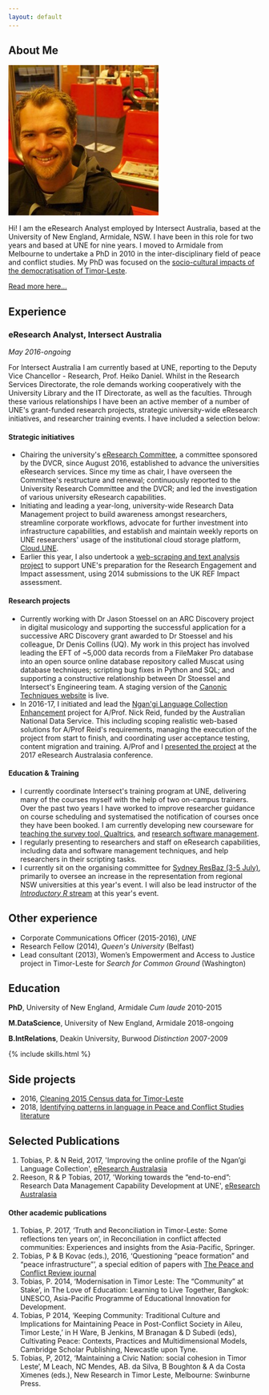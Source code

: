 ```yaml
---
layout: default
---
```


## About Me

<img class="profile-picture" src="photo.jpg">

Hi! I am the eResearch Analyst employed by Intersect Australia, based at the University of New England, Armidale, NSW. I have been in this role for two years and based at UNE for nine years. I moved to Armidale from Melbourne to undertake a PhD in 2010 in the inter-disciplinary field of peace and conflict studies. My PhD was focused on the [socio-cultural impacts of the democratisation of Timor-Leste](https://osf.io/fmsnh/). 

[Read more here...](/resume/about)

## Experience
### eResearch Analyst, Intersect Australia
*May 2016-ongoing*

For Intersect Australia I am currently based at UNE, reporting to the Deputy Vice Chancellor - Research, Prof. Heiko Daniel. Whilst in the Research Services Directorate, the role demands working cooperatively with the University Library and the IT Directorate, as well as the faculties. Through these various relationships I have been an active member of a number of UNE's grant-funded research projects, strategic university-wide eResearch initiatives, and researcher training events. I have included a selection below:

#### Strategic initiatives
* Chairing the university's [eResearch Committee](http://www.une.edu.au/research/digital-research-support/eresearch-committee), a committee sponsored by the DVCR, since August 2016, established to advance the universities eResearch services. Since my time as chair, I have overseen the Committee's restructure and renewal; continuously reported to the University Research Committee and the DVCR; and led the investigation of various university eResearch capabilities.
* Initiating and leading a year-long, university-wide Research Data Management project to build awareness amongst researchers, streamline corporate workflows, advocate for further investment into infrastructure capabilities, and establish and maintain weekly reports on UNE researchers' usage of the institutional cloud storage platform, [Cloud.UNE](cloud.une.edu.au).
* Earlier this year, I also undertook a [web-scraping and text analysis project](https://github.com/paddytobias/eResearchImpactEngagement) to support UNE's preparation for the Research Engagement and Impact assessment, using 2014 submissions to the UK REF Impact assessment.  

#### Research projects
* Currently working with Dr Jason Stoessel on an ARC Discovery project in digital musicology and supporting the successful application for a successive ARC Discovery grant awarded to Dr Stoessel and his colleague, Dr Denis Collins (UQ). My work in this project has involved leading the EFT of ~5,000 data records from a FileMaker Pro database into an open source online database repository called Muscat using database techniques; scripting bug fixes in Python and SQL; and supporting a constructive relationship between Dr Stoessel and Intersect's Engineering team. A staging version of the [Canonic Techniques website](https://canons-staging.intersect.org.au/catalog) is live. 
* In 2016-17, I initiated and lead the [Ngan'gi Language Collection Enhancement](https://projects.ands.org.au/id/CEP13) project for A/Prof. Nick Reid, funded by the Australian National Data Service. This including scoping realistic web-based solutions for A/Prof Reid's requirements, managing the execution of the project from start to finish, and coordinating user acceptance testing, content migration and training. A/Prof and I [presented the project](https://conference.eresearch.edu.au/2017/08/improving-the-online-profile-of-the-ngangi-language-collection/) at the 2017 eResearch Australasia conference.

#### Education & Training
* I currently coordinate Intersect's training program at UNE, delivering many of the courses myself with the help of two on-campus trainers. Over the past two years I have worked to improve researcher guidance on course scheduling and systematised the notification of courses once they have been booked. I am currently developing new courseware for [teaching the survey tool, Qualtrics](https://github.com/IntersectAustralia/surveys-with-qualtrics), and [research software management](https://github.com/paddytobias/research-software-management). 
* I regularly presenting to researchers and staff on eResearch capabilities, including data and software management techniques, and help researchers in their scripting tasks. 
* I currently sit on the organising committee for [Sydney ResBaz (3-5 July)](https://resbaz.github.io/resbaz2018/sydney/), primarily to oversee an increase in the representation from regional NSW universities at this year's event. I will also be lead instructor of the [*Introductory R* stream](https://paddytobias.github.io/2018-07-03-resbaz-syd-intro-r/) at this year's event. 

## Other experience
* Corporate Communications Officer (2015-2016), *UNE*
* Research Fellow (2014), *Queen's University* (Belfast)
* Lead consultant (2013), Women’s Empowerment and Access to Justice project in Timor-Leste for *Search for Common Ground* (Washington)


## Education
**PhD**, University of New England, Armidale
*Cum laude*
2010-2015

**M.DataScience**, University of New England, Armidale
2018-ongoing

**B.IntRelations**, Deakin University, Burwood
*Distinction*
2007-2009

{% include skills.html %}

## Side projects
* 2016, [Cleaning 2015 Census data for Timor-Leste](https://github.com/paddytobias/15census_timor_dataclean/settings)
* 2018, [Identifying patterns in language in Peace and Conflict Studies literature](https://paddytobias.github.io/language-in-peacebuilding/)

## Selected Publications

1. Tobias, P. & N Reid, 2017, 'Improving the online profile of the Ngan’gi Language Collection', [eResearch Australasia](https://conference.eresearch.edu.au/2017/08/improving-the-online-profile-of-the-ngangi-language-collection/)
2. Reeson, R & P Tobias, 2017, 'Working towards the “end-to-end”: Research Data Management Capability Development at UNE', [eResearch Australasia](https://conference.eresearch.edu.au/2017/09/working-towards-the-end-to-end-research-data-management-capability-development-at-une/)

#### Other academic publications
1. Tobias, P. 2017, ‘Truth and Reconciliation in Timor-Leste: Some reflections ten years on’, in Reconciliation in conflict affected communities: Experiences and insights from the Asia-Pacific, Springer.
2.  Tobias, P & B Kovac (eds.), 2016, ‘Questioning “peace formation” and “peace infrastructure”’, a special edition of papers with [The Peace and Conflict Review journal](http://www.review.upeace.org/images/PCR9.1.pdf)
3. Tobias, P. 2014, ‘Modernisation in Timor Leste: The “Community” at Stake’, in The Love of Education: Learning to Live Together, Bangkok: UNESCO, Asia-Pacific Programme of Educational Innovation for Development.
4. Tobias, P 2014, ‘Keeping Community: Traditional Culture and Implications for Maintaining Peace in Post-Conflict Society in Aileu, Timor Leste,’ in H Ware, B Jenkins, M Branagan & D Subedi (eds), Cultivating Peace: Contexts, Practices and Multidimensional Models, Cambridge Scholar Publishing, Newcastle upon Tyne.
5. Tobias, P, 2012, ‘Maintaining a Civic Nation: social cohesion in Timor Leste’, M Leach, NC Mendes, AB. da Silva, B Boughton & A da Costa Ximenes (eds.), New Research in Timor Leste, Melbourne: Swinburne Press. 
